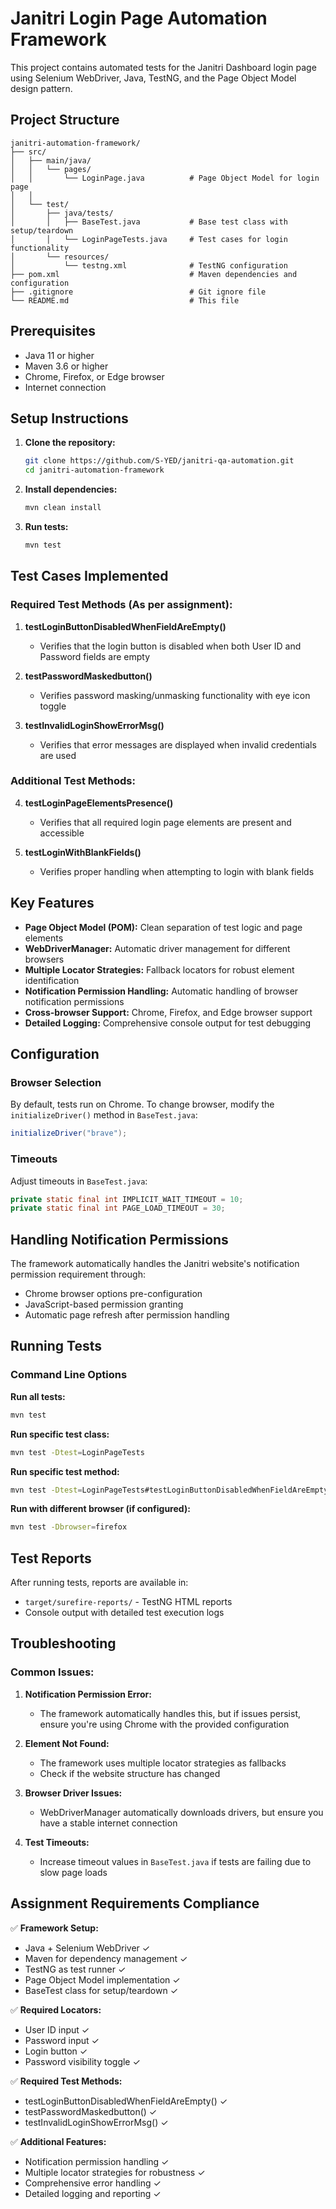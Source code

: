 # Janitri Login Page Automation Framework

This project contains automated tests for the Janitri Dashboard login page using Selenium WebDriver, Java, TestNG, and the Page Object Model design pattern.

## Project Structure

```
janitri-automation-framework/
├── src/
│   ├── main/java/
│   │   └── pages/
│   │       └── LoginPage.java          # Page Object Model for login page
│   │                        
│   └── test/
│       ├── java/tests/
│       │   ├── BaseTest.java           # Base test class with setup/teardown
│       │   └── LoginPageTests.java     # Test cases for login functionality
│       └── resources/
│           └── testng.xml              # TestNG configuration
├── pom.xml                             # Maven dependencies and configuration
├── .gitignore                          # Git ignore file
└── README.md                           # This file
```

## Prerequisites

- Java 11 or higher
- Maven 3.6 or higher
- Chrome, Firefox, or Edge browser
- Internet connection

## Setup Instructions

1. **Clone the repository:**
   ```bash
   git clone https://github.com/S-YED/janitri-qa-automation.git
   cd janitri-automation-framework
   ```

2. **Install dependencies:**
   ```bash
   mvn clean install
   ```

3. **Run tests:**
   ```bash
   mvn test
   ```

## Test Cases Implemented

### Required Test Methods (As per assignment):

1. **testLoginButtonDisabledWhenFieldAreEmpty()**
   - Verifies that the login button is disabled when both User ID and Password fields are empty

2. **testPasswordMaskedbutton()**
   - Verifies password masking/unmasking functionality with eye icon toggle

3. **testInvalidLoginShowErrorMsg()**
   - Verifies that error messages are displayed when invalid credentials are used

### Additional Test Methods:

4. **testLoginPageElementsPresence()**
   - Verifies that all required login page elements are present and accessible

5. **testLoginWithBlankFields()**
   - Verifies proper handling when attempting to login with blank fields

## Key Features

- **Page Object Model (POM):** Clean separation of test logic and page elements
- **WebDriverManager:** Automatic driver management for different browsers
- **Multiple Locator Strategies:** Fallback locators for robust element identification
- **Notification Permission Handling:** Automatic handling of browser notification permissions
- **Cross-browser Support:** Chrome, Firefox, and Edge browser support
- **Detailed Logging:** Comprehensive console output for test debugging

## Configuration

### Browser Selection
By default, tests run on Chrome. To change browser, modify the `initializeDriver()` method in `BaseTest.java`:

```java
initializeDriver("brave"); 
```

### Timeouts
Adjust timeouts in `BaseTest.java`:
```java
private static final int IMPLICIT_WAIT_TIMEOUT = 10;
private static final int PAGE_LOAD_TIMEOUT = 30;
```

## Handling Notification Permissions

The framework automatically handles the Janitri website's notification permission requirement through:
- Chrome browser options pre-configuration
- JavaScript-based permission granting
- Automatic page refresh after permission handling

## Running Tests

### Command Line Options

**Run all tests:**
```bash
mvn test
```

**Run specific test class:**
```bash
mvn test -Dtest=LoginPageTests
```

**Run specific test method:**
```bash
mvn test -Dtest=LoginPageTests#testLoginButtonDisabledWhenFieldAreEmpty
```

**Run with different browser (if configured):**
```bash
mvn test -Dbrowser=firefox
```

## Test Reports

After running tests, reports are available in:
- `target/surefire-reports/` - TestNG HTML reports
- Console output with detailed test execution logs

## Troubleshooting

### Common Issues:

1. **Notification Permission Error:**
   - The framework automatically handles this, but if issues persist, ensure you're using Chrome with the provided configuration

2. **Element Not Found:**
   - The framework uses multiple locator strategies as fallbacks
   - Check if the website structure has changed

3. **Browser Driver Issues:**
   - WebDriverManager automatically downloads drivers, but ensure you have a stable internet connection

4. **Test Timeouts:**
   - Increase timeout values in `BaseTest.java` if tests are failing due to slow page loads

## Assignment Requirements Compliance

✅ **Framework Setup:**
- Java + Selenium WebDriver ✓
- Maven for dependency management ✓
- TestNG as test runner ✓
- Page Object Model implementation ✓
- BaseTest class for setup/teardown ✓

✅ **Required Locators:**
- User ID input ✓
- Password input ✓
- Login button ✓
- Password visibility toggle ✓

✅ **Required Test Methods:**
- testLoginButtonDisabledWhenFieldAreEmpty() ✓
- testPasswordMaskedbutton() ✓
- testInvalidLoginShowErrorMsg() ✓

✅ **Additional Features:**
- Notification permission handling ✓
- Multiple locator strategies for robustness ✓
- Comprehensive error handling ✓
- Detailed logging and reporting ✓
